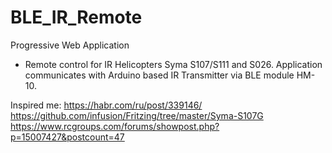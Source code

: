 # BLE_IR_Remote
Progressive Web Application
- Remote control for IR Helicopters Syma S107/S111 and S026.
Application communicates with Arduino based IR Transmitter 
via BLE module HM-10.

Inspired me:
https://habr.com/ru/post/339146/
https://github.com/infusion/Fritzing/tree/master/Syma-S107G
https://www.rcgroups.com/forums/showpost.php?p=15007427&postcount=47

